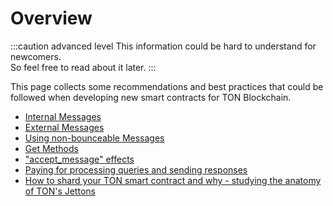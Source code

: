 # Overview

:::caution advanced level
This information could be hard to understand for newcomers.  
So feel free to read about it later.
:::

This page collects some recommendations and best practices that could be followed when developing new smart contracts for TON Blockchain.

* [Internal Messages](/develop/smart-contracts/guidelines/internal-messages)
* [External Messages](/develop/smart-contracts/guidelines/external-messages)
* [Using non-bounceable Messages](/develop/smart-contracts/guidelines/non-bouncable-messages)
* [Get Methods](/develop/smart-contracts/guidelines/get-methods)
* ["accept_message" effects](/develop/smart-contracts/guidelines/accept)
* [Paying for processing queries and sending responses](/develop/smart-contracts/guidelines/processing)
* [How to shard your TON smart contract and why - studying the anatomy of TON's Jettons](https://blog.ton.org/how-to-shard-your-ton-smart-contract-and-why-studying-theanatomy-of-tons-jettons)